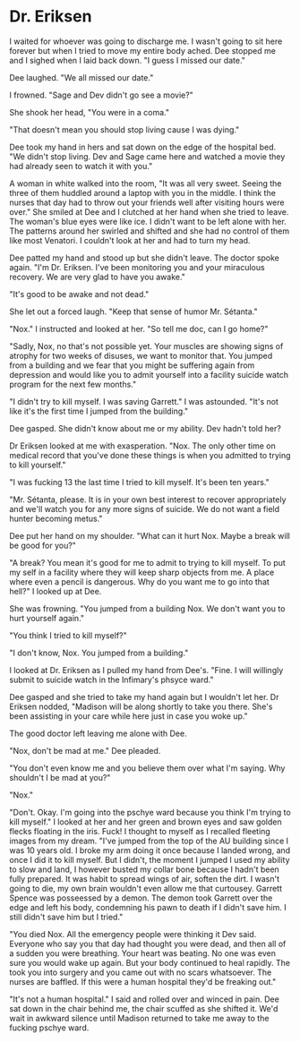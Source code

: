 # Dr. Eriksen

I waited for whoever was going to discharge me.  I wasn't going to sit here forever but when I tried to move my entire body ached.  Dee stopped me and I sighed when I laid back down.  "I guess I missed our date."

Dee laughed.  "We all missed our date."

I frowned.  "Sage and Dev didn't go see a movie?"

She shook her head, "You were in a coma."

"That doesn't mean you should stop living cause I was dying."

Dee took my hand in hers and sat down on the edge of the hospital bed.  "We didn't stop living.  Dev and Sage came here and watched a movie they had already seen to watch it with you."

A woman in white walked into the room, "It was all very sweet.  Seeing the three of them huddled around a laptop with you in the middle.  I think the nurses that day had to throw out your friends well after visiting hours were over."  She smiled at Dee and I clutched at her hand when she tried to leave.  The woman's blue eyes were like ice.  I didn't want to be left alone with her.  The patterns around her swirled and shifted and she had no control of them like most Venatori.  I couldn't look at her and had to turn my head.

Dee patted my hand and stood up but she didn't leave.  The doctor spoke again.  "I'm Dr. Eriksen.  I've been monitoring you and your miraculous recovery.  We are very glad to have you awake."

"It's good to be awake and not dead."

She let out a forced laugh. "Keep that sense of humor Mr. Sétanta."

"Nox."  I instructed and looked at her.  "So tell me doc, can I go home?"

"Sadly, Nox, no that's not possible yet.  Your muscles are showing signs of atrophy for two weeks of disuses, we want to monitor that.  You jumped from a building and we fear that you might be suffering again from depression and would like you to admit yourself into a facility suicide watch program for the next few months."

"I didn't try to kill myself.  I was saving Garrett."  I was astounded.  "It's not like it's the first time I jumped from the building."

Dee gasped.  She didn't know about me or my ability.  Dev hadn't told her?

Dr Eriksen looked at me with exasperation.  "Nox.  The only other time on medical record that you've done these things is when you admitted to trying to kill yourself."

"I was fucking 13 the last time I tried to kill myself.  It's been ten years."

"Mr. Sétanta, please. It is in your own best interest to recover appropriately and we'll watch you for any more signs of suicide.  We do not want a field hunter becoming metus."

Dee put her hand on my shoulder.  "What can it hurt Nox.  Maybe a break will be good for you?"

"A break?  You mean it's good for me to admit to trying to kill myself.  To put my self in a facility where they will keep sharp objects from me.  A place where even a pencil is dangerous.  Why do you want me to go into that hell?" I looked up at Dee.

She was frowning.  "You jumped from a building Nox.  We don't want you to hurt yourself again."

"You think I tried to kill myself?"

"I don't know, Nox.  You jumped from a building."

I looked at Dr. Eriksen as I pulled my hand from Dee's.  "Fine.  I will willingly submit to suicide watch in the Infimary's phsyce ward."

Dee gasped and she tried to take my hand again but I wouldn't let her.  Dr Eriksen nodded, "Madison will be along shortly to take you there.  She's been assisting in your care while here just in case you woke up."

The good doctor left leaving me alone with Dee.

"Nox, don't be mad at me."  Dee pleaded.

"You don't even know me and you believe them over what I'm saying.  Why shouldn't I be mad at you?"

"Nox."

"Don't.  Okay.  I'm going into the pschye ward because you think I'm trying to kill myself."  I looked at her and her green and brown eyes and saw golden flecks floating in the iris.  Fuck! I thought to myself as I recalled fleeting images from my dream.  "I've jumped from the top of the AU building since I was 10 years old.  I broke my arm doing it once because I landed wrong, and once I did it to kill myself.  But I didn't, the moment I jumped I used my ability to slow and land, I however busted my collar bone because I hadn't been fully prepared.  It was habit to spread wings of air, soften the dirt.  I wasn't going to die, my own brain wouldn't even allow me that curtousey.  Garrett Spence was posseessed by a demon.  The demon took Garrett over the edge and left his body, condemning his pawn to death if I didn't save him.  I still didn't save him but I tried."

"You died Nox.  All the emergency people were thinking it Dev said.  Everyone who say you that day had thought you were dead, and then all of a sudden you were breathing.  Your heart was beating.  No one was even sure you would wake up again.  But your body continued to heal rapidly.  The took you into surgery and you came out with no scars whatsoever.  The nurses are baffled.  If this were a human hospital they'd be freaking out."

"It's not a human hospital."  I said and rolled over and winced in pain.  Dee sat down in the chair behind me, the chair scuffed as she shifted it.  We'd wait in awkward silence until Madison returned to take me away to the fucking pschye ward.


